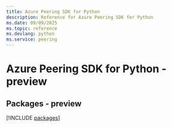 ```yaml
---
title: Azure Peering SDK for Python
description: Reference for Azure Peering SDK for Python
ms.date: 09/09/2025
ms.topic: reference
ms.devlang: python
ms.service: peering
---
```

# Azure Peering SDK for Python - preview
## Packages - preview
[!INCLUDE [packages](peering-index.md)]